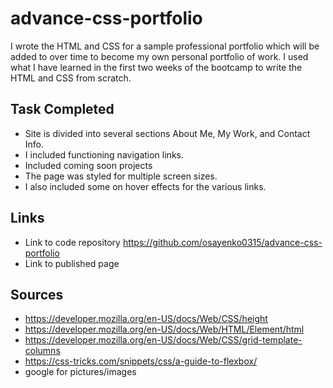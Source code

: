# advance-css-portfolio

I wrote the HTML and CSS for a sample professional portfolio which will be added to over time to become my own personal portfolio of work. I used what I have learned in the first two weeks of the bootcamp to write the HTML and CSS from scratch.

## Task Completed
* Site is divided into several sections About Me, My Work, and Contact Info.
* I included functioning navigation links.
* Included coming soon projects 
* The page was styled for multiple screen sizes.
* I also included some on hover effects for the various links.

## Links
* Link to code repository https://github.com/osayenko0315/advance-css-portfolio
* Link to published page 

## Sources

* https://developer.mozilla.org/en-US/docs/Web/CSS/height
* https://developer.mozilla.org/en-US/docs/Web/HTML/Element/html
* https://developer.mozilla.org/en-US/docs/Web/CSS/grid-template-columns
* https://css-tricks.com/snippets/css/a-guide-to-flexbox/
* google for pictures/images
